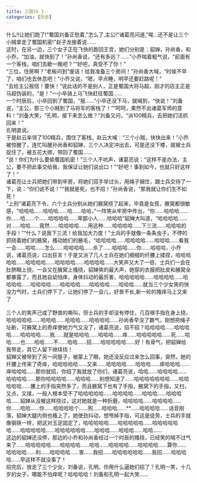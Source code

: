 ```yaml
---
title: 三国tk 1
categories: [历史]
---
```


什么!!让她们跑了!"蜀国刘备正愁着,"怎么了,主公!"诸葛亮问道,"唉…还不是让三个小贼拿走了蜀国机密!"赵子龙接着说……<br>这时，在另一边，三个女子正在飞快的跑回王宫，她们分别是：貂婵，孙尚香，和小乔。“加油，就快到了！”孙尚香说，“还有多远？……”小乔喘着粗气说，“前面有一个客栈，咱们去歇一晚吧？”“好吧，真受不了你！”<br>“三位，住房啊？”老板问到“废话！给我准备三个房间！”孙尚香大喊，“时侯不早了，咱们也去休息吧！”小乔又说，“嗯，早点睡，明早还要赶路呢！”<br>“去给主公报信！要快！”说此话的不是别人，正是蜀国大将马超，刚才的店主正是马超伪装的，“是！”一小卒骑上马飞快赶往蜀国……<br>一个时辰后，小卒回到了蜀国，“报……”小卒还没下马，就喊到，“快说！”刘备说，“主公，那三个小贼到了马将军的客栈了！”“呵呵，果然不出诸葛军师的意料！”刘备大笑，“孔明，接下来怎么做？”刘备又问，“派100精兵，去把她们活抓回来！”<br>孔明直说。<br>于是赵云率领了100精兵，围住了客栈，赵云大喊：“三个小贼，快快出来！”小乔被惊醒了，连忙叫醒孙尚香和貂婵，三个人决定冲出去，可是还没下楼，就被士兵捉住了，被五花大挷，带回了蜀国……<br>“说！你们为什么要偷蜀国机密！”三个人不吭声，诸葛亮说：“这样不是办法，主公，要不把此事交给我，我保证让她们说出口！”“好吧！事到如今，也就只好这样了！”<br>诸葛亮让士兵把她们带到牢房，将她们双手举过头，用绳子捆住，跟士兵交待了一下，说：“你们说不说！”“我就是死，也不招！”孙尚香说，“那我就让你们生不如死！<br>“上刑”诸葛亮下令，六个士兵分别从她们腋窝挠了起来，毕竟是女孩，腋窝都很敏感，“哈哈哈……哈哈哈……哈……哈哈，”一阵笑从牢房中传出，“你……哈哈哈……你……哈……个……哈哈哈哈……卑鄙小人……哈哈哈”貂婵大叫道，“哈哈哈哈……对……哈哈……竟然……哈哈哈哈……用这种……哈哈哈哈……下三流……哈哈哈的手段！”“什么？说我下三流！给我加大力度！”士兵的手就像一条条虫子，不停的抓挠着她们的腋窝，搔动她们的腋毛，“哈哈哈哈……哈哈哈哈……哈哈哈……看我一会……哈哈……怎么……哈哈哈哈……杀了……哈哈哈……你……哈哈哈，小乔说，诸葛亮说，口出狂言！于是又派了几人士兵在她们细细的纤腰上揉捏，哈哈哈哈哈……哈哈哈哈……哈哈哈哈……哈哈哈哈……大笑声又大了一倍，士兵们一会在肚脐眼上挠，一会又在腋窝上搔挠，貂婵笑的最大声，她穿的衣服把肚皮和腋窝全都暴露了，而且她自幼怕痒，身体抖动的最厉害，哈哈哈哈哈……哈哈哈哈……哈哈哈哈……哈哈哈哈……哈哈哈哈……哈哈哈哈……哈哈哈……就当三个少女笑的快没力气时，士兵们停下了，让她们停了一会儿，好景不长,新一轮的搔痒马上又来了<br><br>三个人的笑声己成了野兽的嘶叫，但士兵的手却没有停住，几百根手指在身上挠，哈哈哈哈哈……哈哈哈……哈哈哈……哈哈哈哈……孙尚香早没了霸气，刚想把绳子址断，可腋窝上的奇痒使她力气又没了，诸葛亮说，招不招？哈哈哈哈……哈哈哈哈……哈哈哈哈……我……就是哈哈哈……哈哈哈……痒……哈哈哈哈哈……死……哈哈……也……哈哈……不……哈哈……招……哈哈哈哈哈……好！有骨气，把貂婵给我带走，其它人留下继续挠！<br>貂婵又被带到了另一间屋子，被蒙上了眼，她还没反应过来怎么回事，突然，她的纤腰上传来了奇痒，哈哈哈哈哈……又来……哈哈哈哈……哈哈哈……痒哈哈哈……痒哈哈哈……那你就招，你招了我就放了你们，诸葛亮说，哈哈……哈哈哈哈……哈哈哈哈……那你哈哈哈哈……哈哈哈……别想知道了……哈哈哈哈哈哈哈……哈哈哈哈哈……腰上的手指突然多了，而且腋窝下也有了手指，腋窝下的手指，又扫，又点，又揉，一般人根本受不了哈哈哈哈哈……哈哈哈哈……哈哈哈……哈哈哈哈……貂婵从没被这样挠过，这对她就是一种折磨，哈哈哈哈……哈哈哈哈……你……哈哈……你……哈哈哈哈个……狗……哈哈哈……**……哈哈哈哈……话音刚落，貂婵大腿内侧也搔上了，她使劲抖动，想甩掉手指，可这是徒劳，士兵的手就像钢铁一样，把这对玉足固定了，哈哈哈哈哈……哈哈哈哈哈……哈哈哈哈哈哈……哈哈哈哈哈……哈哈哈哈哈哈……哈哈哈……哈哈哈……哈哈……<br>这边的貂婵还没停，那边的小乔和孙尚香经过一个时辰的搔挠，已经笑的喘不过气来了……哈哈哈哈哈……哈哈哈哈……哈哈……哈哈哈哈……哈哈哈哈……算你……哈哈哈哈……利……哈哈哈哈……害……我招……哈哈哈哈哈哈……我招……哈哈哈哈……早这样不就没事了！<br>招完后，放走了三个少女，刘备说，孔明，你用什么逼她们招了？孔明一笑，十几岁的女子，哪能不怕痒呢？哈哈哈哈！刘备和孔明一起大笑……